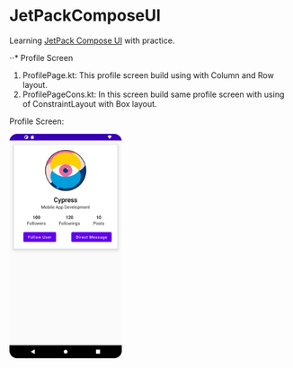 # JetPackComposeUI
Learning [JetPack Compose UI](https://developer.android.com/jetpack/compose/tutorial) with practice.

⋅⋅* Profile Screen
1. ProfilePage.kt: This profile screen build using with Column and Row layout.
2. ProfilePageCons.kt: In this screen build same profile screen with using of ConstraintLayout with Box layout. 

Profile Screen:

<img src="https://github.com/hiralpatel/JetPackComposeUI/blob/main/screenshots/ProfilePage.png" width="200" height="400" />
